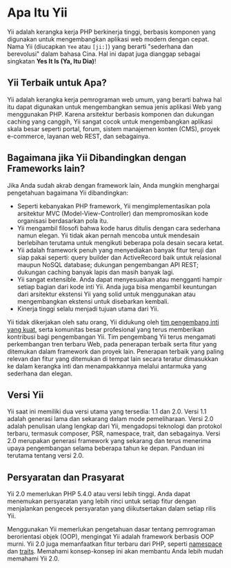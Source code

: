 Apa Itu Yii
===========

Yii adalah kerangka kerja PHP berkinerja tinggi, berbasis komponen yang digunakan untuk mengembangkan aplikasi web modern dengan cepat.
Nama Yii (diucapkan `Yee` atau `[ji:]`) yang berarti "sederhana dan berevolusi" dalam bahasa Cina. Hal ini dapat juga
dianggap sebagai singkatan **Yes It Is (Ya, Itu Dia)**!


Yii Terbaik untuk Apa?
---------------------

Yii adalah kerangka kerja pemrograman web umum, yang berarti bahwa hal itu dapat digunakan untuk mengembangkan semua jenis
aplikasi Web yang menggunakan PHP. Karena arsitektur berbasis komponen dan dukungan caching yang canggih, Yii sangat cocok untuk mengembangkan aplikasi skala besar seperti portal, forum, sistem manajemen konten (CMS), proyek e-commerce, layanan web REST, dan sebagainya.


Bagaimana jika Yii Dibandingkan dengan Frameworks lain?
-------------------------------------------

Jika Anda sudah akrab dengan framework lain, Anda mungkin menghargai pengetahuan bagaimana Yii dibandingkan:

- Seperti kebanyakan PHP framework, Yii mengimplementasikan pola arsitektur MVC (Model-View-Controller) dan mempromosikan kode organisasi berdasarkan pola itu.
- Yii mengambil filosofi bahwa kode harus ditulis dengan cara sederhana namun elegan. Yii tidak akan pernah mencoba untuk mendesain berlebihan terutama untuk mengikuti beberapa pola desain secara ketat.
- Yii adalah framework penuh yang menyediakan banyak fitur teruji dan siap pakai seperti: query builder dan ActiveRecord baik untuk relasional maupun NoSQL database; dukungan pengembangan API REST; dukungan caching banyak lapis dan masih banyak lagi.
- Yii sangat extensible. Anda dapat menyesuaikan atau mengganti hampir setiap bagian dari kode inti Yii. Anda juga bisa mengambil keuntungan dari arsitektur ekstensi Yii yang solid untuk menggunakan atau mengembangkan ekstensi untuk disebarkan kembali.
- Kinerja tinggi selalu menjadi tujuan utama dari Yii.

Yii tidak dikerjakan oleh satu orang, Yii didukung oleh [tim pengembang inti yang kuat][about_yii], serta komunitas besar
profesional yang terus memberikan kontribusi bagi pengembangan Yii. Tim pengembang Yii
terus mengamati perkembangan tren terbaru Web, pada penerapan terbaik serta fitur yang
ditemukan dalam framework dan proyek lain. Penerapan terbaik yang paling relevan dan fitur yang ditemukan di tempat lain secara teratur
dimasukkan ke dalam kerangka inti dan menampakkannya melalui antarmuka yang sederhana dan elegan.

[about_yii]: http://www.yiiframework.com/about/

Versi Yii
----------

Yii saat ini memiliki dua versi utama yang tersedia: 1.1 dan 2.0. Versi 1.1 adalah generasi lama dan sekarang dalam mode pemeliharaan.
Versi 2.0 adalah penulisan ulang lengkap dari Yii, mengadopsi teknologi dan protokol terbaru, termasuk composer, PSR, namespace, trait, dan sebagainya.
Versi 2.0 merupakan generasi framework yang sekarang dan terus menerima upaya pengembangan selama beberapa tahun ke depan.
Panduan ini terutama tentang versi 2.0.


Persyaratan dan Prasyarat
--------------------------

Yii 2.0 memerlukan PHP 5.4.0 atau versi lebih tinggi. Anda dapat menemukan persyaratan yang lebih rinci untuk setiap fitur
dengan menjalankan pengecek persyaratan yang diikutsertakan dalam setiap rilis Yii.

Menggunakan Yii memerlukan pengetahuan dasar tentang pemrograman berorientasi objek (OOP), mengingat Yii adalah framework berbasis OOP murni.
Yii 2.0 juga memanfaatkan fitur terbaru dari PHP, seperti [namespace](http://www.php.net/manual/en/language.namespaces.php) dan [traits](http://www.php.net/manual/en/language.oop5.traits.php). 
Memahami konsep-konsep ini akan membantu Anda lebih mudah memahami Yii 2.0.
